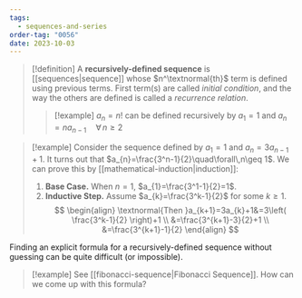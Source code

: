 ```yaml
---
tags:
  - sequences-and-series
order-tag: "0056"
date: 2023-10-03
---
```

>[!definition]
>A **recursively-defined sequence** is [[sequences|sequence]] whose $n^\textnormal{th}$ term is defined using previous terms.
>First term(s) are called *initial condition*, and the way the others are defined is called a *recurrence relation*.
>
>>[!example]
>>$a_{n}=n!$ can be defined recursively by $a_{1}=1$ and $a_{n}=na_{n-1}\quad\forall\,n\geq 2$

>[!example]
>Consider the sequence defined by $a_{1}=1$ and $a_{n}=3a_{n-1}+1$.
>It turns out that $a_{n}=\frac{3^n-1}{2}\quad\forall\,n\geq 1$.
>We can prove this by [[mathematical-induction|induction]]:
>1. **Base Case.** When $n=1$, $a_{1}=\frac{3^1-1}{2}=1$.
>2. **Inductive Step.** Assume $a_{k}=\frac{3^k-1}{2}$ for some $k\geq 1$.
>$$
\begin{align}
\textnormal{Then }a_{k+1}=3a_{k}+1&=3\left( \frac{3^k-1}{2} \right)+1 \\
&=\frac{3^{k+1}-3}{2}+1 \\
&=\frac{3^{k+1}-1}{2}
\end{align}
$$

Finding an explicit formula for a recursively-defined sequence without guessing can be quite difficult (or impossible).

>[!example]
>See [[fibonacci-sequence|Fibonacci Sequence]]. How can we come up with this formula?